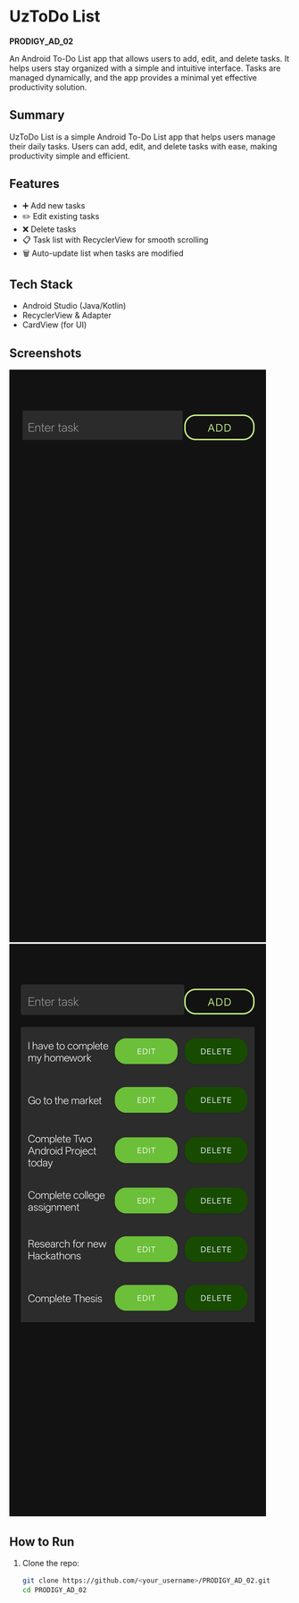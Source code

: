 # UzToDo List
**PRODIGY_AD_02**

An Android To-Do List app that allows users to add, edit, and delete tasks. It helps users stay organized with a simple and intuitive interface. Tasks are managed dynamically, and the app provides a minimal yet effective productivity solution.



## Summary
UzToDo List is a simple Android To-Do List app that helps users manage their daily tasks. Users can add, edit, and delete tasks with ease, making productivity simple and efficient.

## Features
- ➕ Add new tasks  
- ✏️ Edit existing tasks  
- ❌ Delete tasks  
- 📋 Task list with RecyclerView for smooth scrolling  
- 🗑️ Auto-update list when tasks are modified  

## Tech Stack
- Android Studio (Java/Kotlin)  
- RecyclerView & Adapter  
- CardView (for UI)  

## Screenshots
![Main Screen](screenshots/screen2_1.jpg)  
![Edit Task](screenshots/screen2_2.jpg)  

## How to Run
1. Clone the repo:
   ```bash
   git clone https://github.com/<your_username>/PRODIGY_AD_02.git
   cd PRODIGY_AD_02

